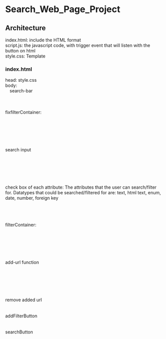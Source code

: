 # Search_Web_Page_Project

## Architecture
index.html: include the HTML format  
script.js: the javascript code, with trigger event that will listen with the button on html  
style.css: Template  

### index.html  
head: style.css  
body:  
&emsp;search-bar
<br><br><br><br>fixfilterContainer:  
<br><br><br><br><br><br>search input  
<br><br><br><br><br><br>check box of each attribute: The attributes that the user can search/filter for. Datatypes that could be searched/filtered for are: text, html text, enum, date, number, foreign key  
<br><br><br><br>filterContainer:  
<br><br><br><br><br><br>add-url function  
<br><br><br><br><br><br>remove added url    
<br><br>addFilterButton    
<br><br>searchButton  
